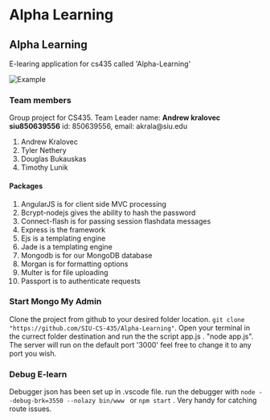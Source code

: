 # Alpha Learning
<h2> Alpha Learning </h2> 
E-learing application for cs435 called 'Alpha-Learning'

![Example](https://github.com/SIU-CS-435/Alpha-Learning/blob/master/public/images/Example.png)

<h3> Team members </h3> 
Group project for CS435.
Team Leader name: <b>Andrew kralovec siu850639556</b> id: 850639556, email: akrala@siu.edu 
<ol>
    <li>Andrew Kralovec</li>
    <li>Tyler Nethery</li>
    <li>Douglas Bukauskas</li>
    <li>Timothy Lunik</li>
</ol>

<h4>Packages </h4>
<ol>
    <li>AngularJS is for client side MVC processing</li>
    <li>Bcrypt-nodejs gives the ability to hash the password</li>
    <li>Connect-flash is for passing session flashdata messages</li>
    <li>Express is the framework</li>
    <li>Ejs is a templating engine</li>
    <li>Jade is a templating engine</li>
    <li>Mongodb is for our MongoDB database</li>
    <li>Morgan is for formatting options</li> 
    <li>Multer is for file uploading</li> 
    <li>Passport is to authenticate requests</li>
</ol>

<h3> Start Mongo My Admin </h3> 
Clone the project from github to your desired folder location. 
<code>git clone  "https://github.com/SIU-CS-435/Alpha-Learning"</code>. 
Open your terminal in the currect folder destination and run the the script app.js . "node app.js". The server will run on the default port '3000' feel free to change it to any port you wish. 

<h3> Debug E-learn </h3> 
Debugger json has been set up in .vscode file. run the debugger with 
<code>node --debug-brk=3550 --nolazy bin/www </code> or <code>npm start</code>  . 
Very handy for catching route issues. 

